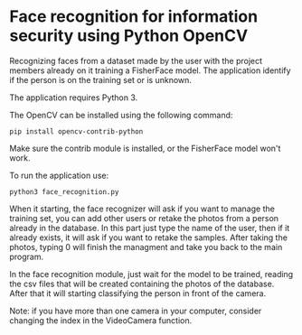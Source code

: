 # Face recognition for information security using Python OpenCV

Recognizing faces from a dataset made by the user with the project members already on it training a FisherFace model. The application identify if the person is on the training set or is unknown.

The application requires Python 3.

The OpenCV can be installed using the following command:

```
pip install opencv-contrib-python
```

Make sure the contrib module is installed, or the FisherFace model won't work.

To run the application use:

```
python3 face_recognition.py
```

When it starting, the face recognizer will ask if you want to manage the training set, you can add other users or retake the photos from a person already in the database. In this part just type the name of the user, then if it already exists, it will ask if you want to retake the samples. After taking the photos, typing 0 will finish the managment and take you back to the main program.

In the face recognition module, just wait for the model to be trained, reading the csv files that will be created containing the photos of the database. After that it will starting classifying the person in front of the camera.

Note: if you have more than one camera in your computer, consider changing the index in the VideoCamera function.
